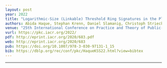 ```yaml
---
layout: post
year: 2022
title: "Logarithmic-Size (Linkable) Threshold Ring Signatures in the Plain Model"
authors: Abida Haque, Stephan Krenn, Daniel Slamanig, Christoph Striecks
venue: "25th International Conference on Practice and Theory of Public-Key Cryptography - PKC 2022"
vurl: https://pkc.iacr.org/2022/
pdf: http://eprint.iacr.org/2020/683.pdf
web: http://eprint.iacr.org/2020/683
pub: https://doi.org/10.1007/978-3-030-97131-1_15
bib: https://dblp.org/rec/conf/pkc/HaqueKSS22.html?view=bibtex
---
```



---


